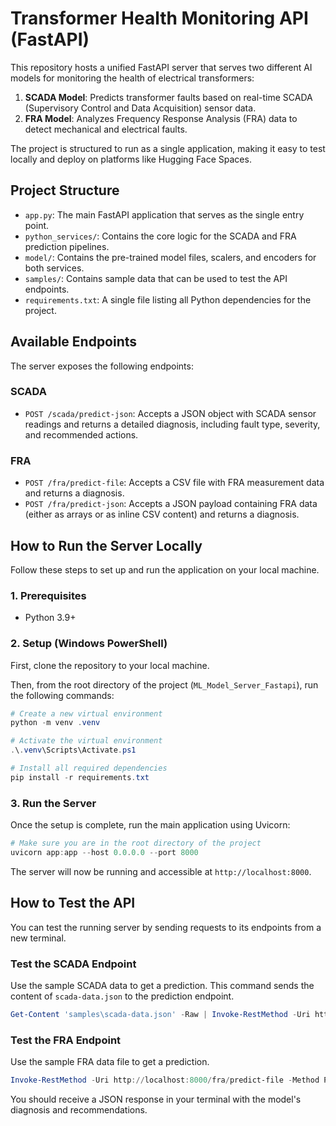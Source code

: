# Transformer Health Monitoring API (FastAPI)

This repository hosts a unified FastAPI server that serves two different AI models for monitoring the health of electrical transformers:

1.  **SCADA Model**: Predicts transformer faults based on real-time SCADA (Supervisory Control and Data Acquisition) sensor data.
2.  **FRA Model**: Analyzes Frequency Response Analysis (FRA) data to detect mechanical and electrical faults.

The project is structured to run as a single application, making it easy to test locally and deploy on platforms like Hugging Face Spaces.

## Project Structure

- `app.py`: The main FastAPI application that serves as the single entry point.
- `python_services/`: Contains the core logic for the SCADA and FRA prediction pipelines.
- `model/`: Contains the pre-trained model files, scalers, and encoders for both services.
- `samples/`: Contains sample data that can be used to test the API endpoints.
- `requirements.txt`: A single file listing all Python dependencies for the project.

## Available Endpoints

The server exposes the following endpoints:

### SCADA

- `POST /scada/predict-json`: Accepts a JSON object with SCADA sensor readings and returns a detailed diagnosis, including fault type, severity, and recommended actions.

### FRA

- `POST /fra/predict-file`: Accepts a CSV file with FRA measurement data and returns a diagnosis.
- `POST /fra/predict-json`: Accepts a JSON payload containing FRA data (either as arrays or as inline CSV content) and returns a diagnosis.

## How to Run the Server Locally

Follow these steps to set up and run the application on your local machine.

### 1. Prerequisites

- Python 3.9+

### 2. Setup (Windows PowerShell)

First, clone the repository to your local machine.

Then, from the root directory of the project (`ML_Model_Server_Fastapi`), run the following commands:

```powershell
# Create a new virtual environment
python -m venv .venv

# Activate the virtual environment
.\.venv\Scripts\Activate.ps1

# Install all required dependencies
pip install -r requirements.txt
```

### 3. Run the Server

Once the setup is complete, run the main application using Uvicorn:

```powershell
# Make sure you are in the root directory of the project
uvicorn app:app --host 0.0.0.0 --port 8000
```

The server will now be running and accessible at `http://localhost:8000`.

## How to Test the API

You can test the running server by sending requests to its endpoints from a new terminal.

### Test the SCADA Endpoint

Use the sample SCADA data to get a prediction. This command sends the content of `scada-data.json` to the prediction endpoint.

```powershell
Get-Content 'samples\scada-data.json' -Raw | Invoke-RestMethod -Uri http://localhost:8000/scada/predict-json -Method Post -ContentType 'application/json'
```

### Test the FRA Endpoint

Use the sample FRA data file to get a prediction.

```powershell
Invoke-RestMethod -Uri http://localhost:8000/fra/predict-file -Method Post -InFile 'samples\fra_validated_dataset_20251014_171555.csv'
```

You should receive a JSON response in your terminal with the model's diagnosis and recommendations.

